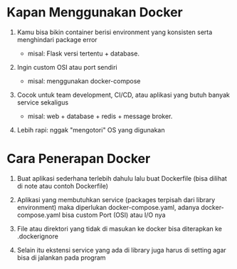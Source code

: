 # Kapan Menggunakan Docker

1. Kamu bisa bikin container berisi environment yang konsisten serta menghindari package error
    * misal: Flask versi tertentu + database.

2. Ingin custom OSI atau port sendiri
    * misal: menggunakan docker-compose

3. Cocok untuk team development, CI/CD, atau aplikasi yang butuh banyak service sekaligus
    * misal: web + database + redis + message broker.

4. Lebih rapi: nggak "mengotori" OS yang digunakan

# Cara Penerapan Docker

1. Buat aplikasi sederhana terlebih dahulu lalu buat Dockerfile (bisa dilihat di note atau contoh Dockerfile)

2. Aplikasi yang membutuhkan service (packages terpisah dari library environment) maka diperlukan docker-compose.yaml, adanya docker-compose.yaml bisa custom Port (OSI) atau I/O nya

3. File atau direktori yang tidak di masukan ke docker bisa diterapkan ke .dockerignore

4. Selain itu ekstensi service yang ada di library juga harus di setting agar bisa di jalankan pada program